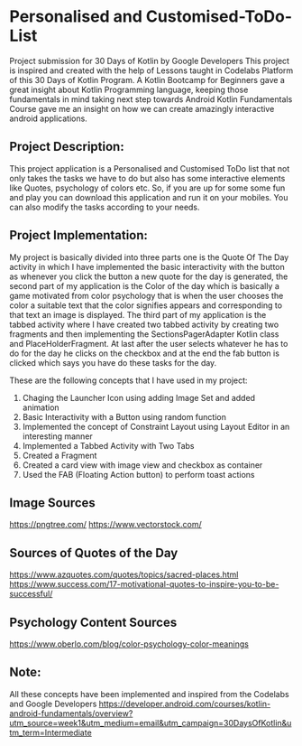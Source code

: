 # Personalised and Customised-ToDo-List
Project submission for 30 Days of Kotlin by Google Developers
This project is inspired and created with the help of Lessons taught in Codelabs Platform of this 30 Days of Kotlin Program. A
Kotlin Bootcamp for Beginners gave a great insight about Kotlin Programming language, keeping those fundamentals in mind taking next step towards Android Kotlin Fundamentals Course gave me an insight on how we can create amazingly interactive android applications.

## Project Description:   
This project application is a Personalised and Customised ToDo list that not only takes the tasks we have to do but also has some interactive elements like Quotes, psychology of colors etc. So, if you are up for some some fun and play you can download this application and run it on your mobiles. You can also modify the tasks according to your needs.

## Project Implementation:  
My project is basically divided into three parts one is the Quote Of The Day activity in which I have implemented the basic interactivity with the button as whenever you click the button a new quote for the day is generated, the second part of my application is the Color of the day which is basically a game motivated from color psychology that is when the user chooses the color a suitable text that the color signifies appears and corresponding to that text an image is displayed. The third part of my application is the tabbed activity where I have created two tabbed activity by creating two fragments and then implementing the SectionsPagerAdapter Kotlin class and PlaceHolderFragment. At last after the user selects whatever he has to do for the day he clicks on the checkbox and at the end the fab button is clicked which says you have do these tasks for the day. 

These are the following concepts that I have used in my project: 
1) Chaging the Launcher Icon using adding Image Set and added animation 
2) Basic Interactivity with a Button using random function
3) Implemented the concept of Constraint Layout using Layout Editor in an interesting manner
4) Implemented a Tabbed Activity with Two Tabs 
5) Created a Fragment 
6) Created a card view with image view and checkbox as container 
7) Used the FAB (Floating Action button) to perform toast actions     

## Image Sources
https://pngtree.com/
https://www.vectorstock.com/

## Sources of Quotes of the Day
https://www.azquotes.com/quotes/topics/sacred-places.html
https://www.success.com/17-motivational-quotes-to-inspire-you-to-be-successful/

## Psychology Content Sources
https://www.oberlo.com/blog/color-psychology-color-meanings

## Note:
All these concepts have been implemented and inspired from the Codelabs and Google Developers 
https://developer.android.com/courses/kotlin-android-fundamentals/overview?utm_source=week1&utm_medium=email&utm_campaign=30DaysOfKotlin&utm_term=Intermediate


 
